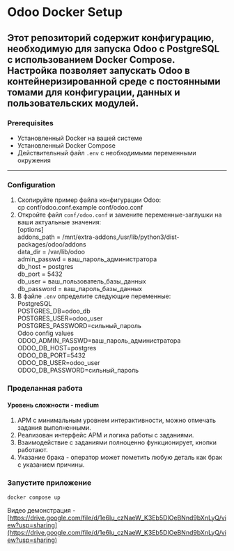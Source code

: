 # Odoo Docker Setup
Этот репозиторий содержит конфигурацию, необходимую для запуска **Odoo** с **PostgreSQL** с использованием Docker Compose.  
Настройка позволяет запускать Odoo в контейнеризированной среде с постоянными томами для конфигурации, данных и пользовательских модулей.
---
### Prerequisites
- Установленный Docker на вашей системе  
- Установленный Docker Compose  
- Действительный файл `.env` с необходимыми переменными окружения  
---
### Configuration
1. Скопируйте пример файла конфигурации Odoo:<br>
    cp conf/odoo.conf.example conf/odoo.conf
2. Откройте файл `conf/odoo.conf` и замените переменные-заглушки на ваши актуальные значения:<br>
    [options]<br>
    addons_path = /mnt/extra-addons,/usr/lib/python3/dist-packages/odoo/addons<br>
    data_dir = /var/lib/odoo<br>
    admin_passwd = ваш_пароль_администратора<br>
    db_host = postgres<br>
    db_port = 5432<br>
    db_user = ваш_пользователь_базы_данных<br>
    db_password = ваш_пароль_базы_данных<br>
3. В файле `.env` определите следующие переменные:<br>
    PostgreSQL<br>
    POSTGRES_DB=odoo_db<br>
    POSTGRES_USER=odoo_user<br>
    POSTGRES_PASSWORD=сильный_пароль<br>
    Odoo config values<br>
    ODOO_ADMIN_PASSWD=ваш_пароль_администратора<br>
    ODOO_DB_HOST=postgres<br>
    ODOO_DB_PORT=5432<br>
    ODOO_DB_USER=odoo_user<br>
    ODOO_DB_PASSWORD=сильный_пароль<br>

### Проделанная работа

#### Уровень сложности - medium

1. АРМ с минимальным уровнем интерактивности, можно отмечать задания выполненными.
2. Реализован интерфейс АРМ и логика работы с заданиями.
3. Взаимодействие с заданиями полноценно функционирует, кнопки работают.
4. Указание брака - оператор может пометить любую деталь как брак с указанием причины.

### Запустите приложение
```docker compose up```<br>



Видео демонстрация - [https://drive.google.com/file/d/1e6Iu_czNaeW_K3Eb5DIOeBNnd9bXnLyQ/view?usp=sharing](https://drive.google.com/file/d/1e6Iu_czNaeW_K3Eb5DIOeBNnd9bXnLyQ/view?usp=sharing)
